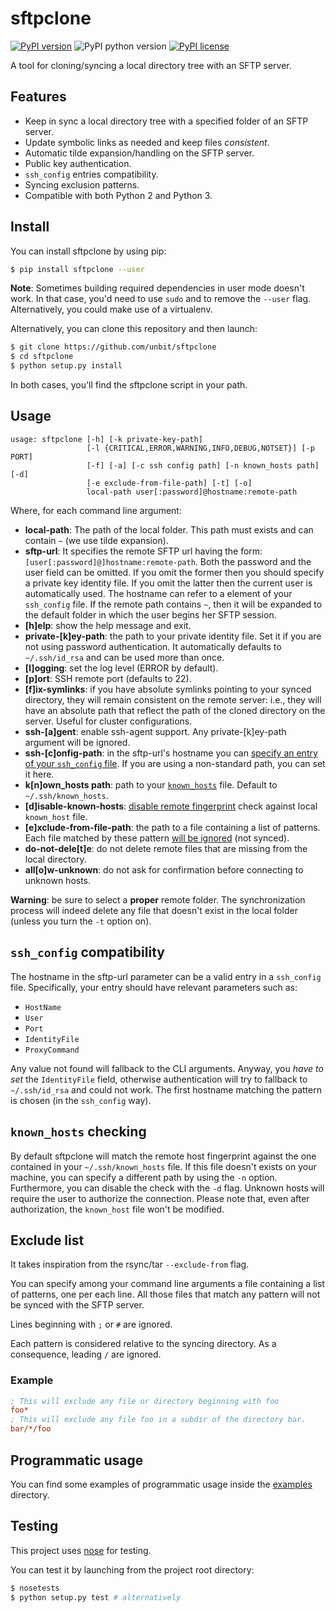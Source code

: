 # sftpclone

[![PyPI version](https://img.shields.io/pypi/v/sftpclone.svg?style=flat-square)](https://pypi.python.org/pypi/sftpclone)
![PyPI python version](https://img.shields.io/pypi/pyversions/sftpclone.svg?style=flat-square)
[![PyPI license](https://img.shields.io/pypi/l/sftpclone.svg?style=flat-square)](LICENSE)

A tool for cloning/syncing a local directory tree with an SFTP server.

## Features

* Keep in sync a local directory tree with a specified folder of an SFTP server.
* Update symbolic links as needed and keep files _consistent_.
* Automatic tilde expansion/handling on the SFTP server.
* Public key authentication.
* `ssh_config` entries compatibility.
* Syncing exclusion patterns.
* Compatible with both Python 2 and Python 3.

## Install
You can install sftpclone by using pip:

```bash
$ pip install sftpclone --user
```

**Note**: Sometimes building required dependencies in user mode doesn't work. In that case, you'd need to use `sudo` and to remove the `--user` flag.
Alternatively, you could make use of a virtualenv.

Alternatively, you can clone this repository and then launch:

```bash
$ git clone https://github.com/unbit/sftpclone
$ cd sftpclone
$ python setup.py install
```

In both cases, you'll find the sftpclone script in your path.

## Usage

```
usage: sftpclone [-h] [-k private-key-path]
                 [-l {CRITICAL,ERROR,WARNING,INFO,DEBUG,NOTSET}] [-p PORT]
                 [-f] [-a] [-c ssh config path] [-n known_hosts path] [-d]
                 [-e exclude-from-file-path] [-t] [-o]
                 local-path user[:password]@hostname:remote-path
```

Where, for each command line argument:

* **local-path**: The path of the local folder. This path must exists and can contain `~` (we use tilde expansion).
* **sftp-url**: It specifies the remote SFTP url having the form: `[user[:password]@]hostname:remote-path`. Both the password and the user field can be omitted. If you omit the former then you should specify a private key identity file. If you omit the latter then the current user is automatically used. The hostname can refer to a element of your `ssh_config` file. If the remote path contains `~`, then it will be expanded to the default folder in which the user begins her SFTP session.
* **[h]elp**: show the help message and exit.
* **private-[k]ey-path**: the path to your private identity file. Set it if you are not using password authentication. It automatically defaults to `~/.ssh/id_rsa` and can be used more than once.
* **[l]ogging**: set the log level (ERROR by default).
* **[p]ort**: SSH remote port (defaults to 22).
* **[f]ix-symlinks**: if you have absolute symlinks pointing to your synced directory, they will remain consistent on the remote server: i.e., they will have an absolute path that reflect the path of the cloned directory on the server. Useful for cluster configurations.
* **ssh-[a]gent**: enable ssh-agent support. Any private-[k]ey-path argument will be ignored.
* **ssh-[c]onfig-path**: in the sftp-url's hostname you can [specify an entry of your `ssh_config` file](#ssh_config-compatibility). If you are using a non-standard path, you can set it here.
* **k[n]own_hosts path**: path to your [`known_hosts`](#known_hosts-checking) file. Default to `~/.ssh/known_hosts`.
* **[d]isable-known-hosts**: [disable remote fingerprint](#known_hosts-checking) check against local `known_host` file.
* **[e]xclude-from-file-path**: the path to a file containing a list of patterns. Each file matched by these pattern [will be ignored](#exclude-list) (not synced).
* **do-not-dele[t]e**: do not delete remote files that are missing from the local directory.
* **all[o]w-unknown**: do not ask for confirmation before connecting to unknown hosts.

**Warning**: be sure to select a __proper__ remote folder. 
The synchronization process will indeed delete any file that doesn't exist in the local folder (unless you turn the `-t` option on).

## `ssh_config` compatibility

The hostname in the sftp-url parameter can be a valid entry in a `ssh_config` file. Specifically, your entry should have relevant parameters such as:

* `HostName`
* `User`
* `Port`
* `IdentityFile`
* `ProxyCommand`

Any value not found will fallback to the CLI arguments. 
Anyway, you _have to set_ the `IdentityFile` field, otherwise authentication will try to fallback to `~/.ssh/id_rsa` and could not work.
The first hostname matching the pattern is chosen (in the `ssh_config` way).

## `known_hosts` checking

By default sftpclone will match the remote host fingerprint against the one contained in your `~/.ssh/known_hosts` file.
If this file doesn't exists on your machine, you can specify a different path by using the `-n` option.
Furthermore, you can disable the check with the `-d` flag.
Unknown hosts will require the user to authorize the connection. Please note that, even after authorization, the `known_host`
file won't be modified.

## Exclude list

It takes inspiration from the rsync/tar `--exclude-from` flag.

You can specify among your command line arguments a file containing a list of patterns, one per each line.
All those files that match any pattern will not be synced with the SFTP server.

Lines beginning with `;` or `#` are ignored.

Each pattern is considered relative to the syncing directory. As a consequence, leading `/` are ignored.

### Example

```ini
; This will exclude any file or directory beginning with foo
foo*
; This will exclude any file foo in a subdir of the directory bar.
bar/*/foo
```

## Programmatic usage

You can find some examples of programmatic usage inside the [examples](examples) directory.

## Testing

This project uses [nose](https://nose.readthedocs.org/en/latest/) for testing.

You can test it by launching from the project root directory:
```bash
$ nosetests
$ python setup.py test # alternatively
```
